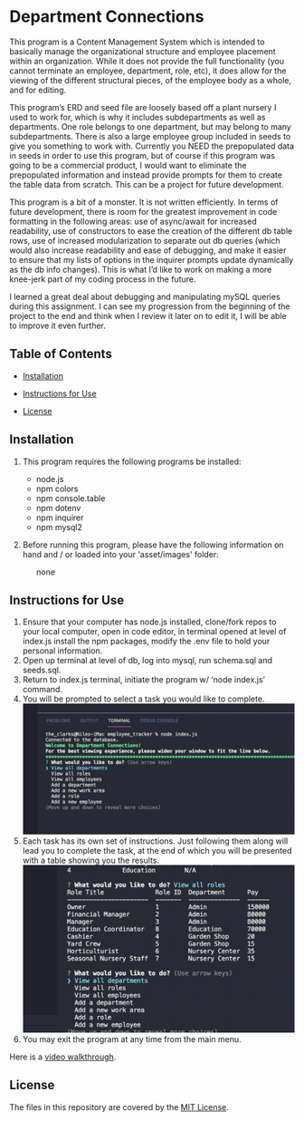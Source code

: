 # Department Connections

This program is a Content Management System which is intended to basically manage the organizational structure and employee placement within an organization. While it does not provide the full functionality (you cannot terminate an employee, department, role, etc), it does allow for the viewing of the different structural pieces, of the employee body as a whole, and for editing.
    
This program’s ERD and seed file are loosely based off a plant nursery I used to work for, which is why it includes subdepartments as well as departments. One role belongs to one department, but may belong to many subdepartments. There is also a large employee group included in seeds to give you something to work with. Currently you NEED the prepopulated data in seeds in order to use this program, but of course if this program was going to be a commercial product, I would want to eliminate the prepopulated information and instead provide prompts for them to create the table data from scratch. This can be a project for future development.

This program is a bit of a monster. It is not written efficiently. In terms of future development, there is room for the greatest improvement in code formatting in the following areas: use of async/await for increased readability, use of constructors to ease the creation of the different db table rows, use of increased modularization to separate out db queries (which would also increase readability and ease of debugging, and make it easier to ensure that my lists of options in the inquirer prompts update dynamically as the db info changes). This is what I’d like to work on making a more knee-jerk part of my coding process in the future.

I learned a great deal about debugging and manipulating mySQL queries during this assignment. I can see my progression from the beginning of the project to the end and think when I review it later on to edit it, I will be able to improve it even further.

## Table of Contents
* [Installation](#installation)
* [Instructions for Use](#instructions-for-use)

* [License](#license)
    
## Installation
1. This program requires the following programs be installed:<ul><li>node.js</li><li>npm colors</li><li>npm console.table</li><li>npm dotenv</li><li>npm inquirer</li><li>npm mysql2</li></ul>

2. Before running this program, please have the following information on hand and / or loaded into your 'asset/images' folder:<ul>none</ul>


## Instructions for Use
<ol><li>Ensure that your computer has node.js installed, clone/fork repos to your local computer, open in code editor, in terminal opened at level of index.js install the npm packages, modify the .env file to hold your personal information.</li><li>Open up terminal at level of db, log into mysql, run schema.sql and seeds.sql.</li><li>Return to index.js terminal, initiate the program w/ ‘node index.js’ command.</li><li>You will be prompted to select a task you would like to complete. </li><img src="./images/step_4.png" alt="Main Menu" title="Main Menu" width="500px"><li>Each task has its own set of instructions. Just following them along will lead you to complete the task, at the end of which you will be presented with a table showing you the results.</li><img src="./images/step_5.png" alt="Result" title="Result" width="500px"><li>You may exit the program at any time from the main menu.</li></ol>

Here is a [video walkthrough](https://drive.google.com/file/d/1gmUmJAMcrN-CGIeM2IVM_R6FSCym0Foz/view?usp=sharing).




## License
The files in this repository are covered by the [MIT License](https://choosealicense.com/licenses/mit/).
